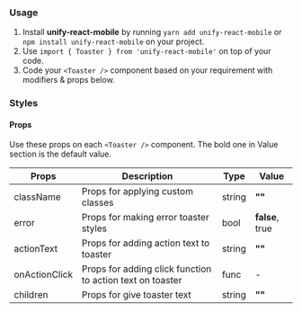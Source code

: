 ### Usage

1. Install **unify-react-mobile** by running `yarn add unify-react-mobile` or `npm install unify-react-mobile` on your project.
2. Use `import { Toaster } from 'unify-react-mobile'` on top of your code.
3. Code your `<Toaster />` component based on your requirement with modifiers & props below.



### Styles

#### Props

Use these props on each `<Toaster />` component. The bold one in Value section is the default value.

| Props            | Description                         | Type            | Value
|---------------------|----------------------------------|-----------------|---------------------|
| className   | Props for applying custom classes   | string            | **""**
| error   | Props for making error toaster styles   | bool            | **false**, true
| actionText   | Props for adding action text to toaster   | string            | **""**
| onActionClick   | Props for adding click function to action text on toaster   | func            | -
| children   | Props for give toaster text   | string            | **""**